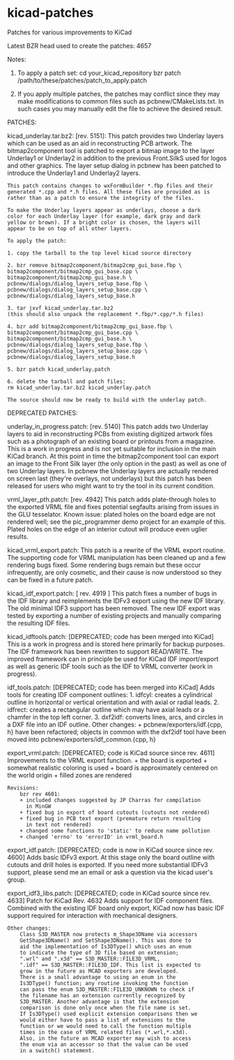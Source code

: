 kicad-patches
=============

Patches for various improvements to KiCad

Latest BZR head used to create the patches: 4657

Notes:

1. To apply a patch set:
    cd your_kicad_repository
    bzr patch /path/to/these/patches/patch_to_apply.patch

2. If you apply multiple patches, the patches may conflict
    since they may make modifications to common files such as
    pcbnew/CMakeLists.txt. In such cases you may manually edit
    the file to achieve the desired result.

PATCHES:

kicad_underlay.tar.bz2: [rev. 5151]:
    This patch provides two Underlay layers which can be used as an aid
    in reconstructing PCB artwork. The bitmap2component tool is patched
    to export a bitmap image to the layer Underlay1 or Underlay2 in
    addition to the previous Front.SilkS used for logos and other graphics.
    The layer setup dialog in pcbnew has been patched to introduce the
    Underlay1 and Underlay2 layers.

    This patch contains changes to wxFormBuilder *.fbp files and their
    generated *.cpp and *.h files. All these files are provided as is
    rather than as a patch to ensure the integrity of the files.

    To make the Underlay layers appear as underlays, choose a dark
    color for each Underlay layer (for example, dark gray and dark
    yellow or brown). If a bright color is chosen, the layers will
    appear to be on top of all other layers.

    To apply the patch:

    1. copy the tarball to the top level kicad source directory
    
    2. bzr remove bitmap2component/bitmap2cmp_gui_base.fbp \
    bitmap2component/bitmap2cmp_gui_base.cpp \
    bitmap2component/bitmap2cmp_gui_base.h \
    pcbnew/dialogs/dialog_layers_setup_base.fbp \
    pcbnew/dialogs/dialog_layers_setup_base.cpp \
    pcbnew/dialogs/dialog_layers_setup_base.h

    3. tar jxvf kicad_underlay.tar.bz2
    (this should also unpack the replacement *.fbp/*.cpp/*.h files)

    4. bzr add bitmap2component/bitmap2cmp_gui_base.fbp \
    bitmap2component/bitmap2cmp_gui_base.cpp \
    bitmap2component/bitmap2cmp_gui_base.h \
    pcbnew/dialogs/dialog_layers_setup_base.fbp \
    pcbnew/dialogs/dialog_layers_setup_base.cpp \
    pcbnew/dialogs/dialog_layers_setup_base.h

    5. bzr patch kicad_underlay.patch

    6. delete the tarball and patch files:
    rm kicad_underlay.tar.bz2 kicad_underlay.patch

    The source should now be ready to build with the underlay patch.


DEPRECATED PATCHES:

underlay_in_progress.patch: [rev. 5140]
    This patch adds two Underlay layers to aid in reconstructing
    PCBs from existing digitized artwork files such as a photograph
    of an existing board or printouts from a magazine. This is a
    work in progress and is not yet suitable for inclusion in the
    main KiCad branch. At this point in time the bitmap2component
    tool can export an image to the Front Silk layer (the only
    option in the past) as well as one of two Underlay layers.
    In pcbnew the Underlay layers are actually rendered on screen
    last (they're overlays, not underlays) but this patch has been
    released for users who might want to try the tool in its
    current condition.

vrml_layer_pth.patch: [rev. 4942]
    This patch adds plate-through holes to the exported VRML file
    and fixes potential segfaults arising from issues in the
    GLU tesselator. Known issue: plated holes on the board edge
    are not rendered well; see the pic_programmer demo project
    for an example of this. Plated holes on the edge of an
    interior cutout will produce even uglier results.

kicad_vrml_export.patch:
    This patch is a rewrite of the VRML export routine. The
    supporting code for VRML manipulation has been cleaned
    up and a few rendering bugs fixed. Some rendering bugs
    remain but these occur infrequently, are only cosmetic,
    and their cause is now understood so they can be fixed
    in a future patch.

kicad_idf_export.patch: [ rev. 4919 ]
    This patch fixes a number of bugs in the IDF library and
    reimplements the IDFv3 export using the new IDF library.
    The old minimal IDF3 support has been removed. The new
    IDF export was tested by exporting a number of existing
    projects and manually comparing the resulting IDF files.

kicad_idftools.patch: [DEPRECATED; code has been merged into KiCad]
    This is a work in progress and is stored here primarily
    for backup purposes.  The IDF framework has been rewritten
    to support READ/WRITE.  The improved framework can in principle
    be used for KiCad IDF import/export as well as generic IDF
    tools such as the IDF to VRML converter (work in progress).

idf_tools.patch: [DEPRECATED; code has been merged into KiCad]
    Adds tools for creating IDF component outlines:
        1. idfcyl: creates a cylindrical outline in horizontal or
            vertical orientation and with axial or radial leads.
        2. idfrect: creates a rectangular outline which may have
            axial leads or a chamfer in the top left corner.
        3. dxf2idf: converts lines, arcs, and circles in a DXF file
            into an IDF outline.
    Other changes:
        + pcbnew/exporters/idf.{cpp, h} have been refactored; objects
            in common with the dxf2idf tool have been moved into
            pcbnew/exporters/idf_common.{cpp, h}

export_vrml.patch: [DEPRECATED; code is KiCad source since rev. 4611]
    Improvements to the VRML export function.
    + the board is exported
    + somewhat realistic coloring is used
    + board is approximately centered on the world origin
    + filled zones are rendered

    Revisions:
        bzr rev 4601:
        + included changes suggested by JP Charras for compilation
          in MinGW
        + fixed bug in export of board cutouts (cutouts not rendered)
        + fixed bug in PCB text export (premature return resulting
          in text not rendered)
        + changed some functions to 'static' to reduce name pollution
        + changed 'errno' to 'errorID' in vrml_board.h

export_idf.patch: [DEPRECATED; code is now in KiCad source since rev. 4600]
    Adds basic IDFv3 export. At this stage only the board outline
    with cutouts and drill holes is exported. If you need more
    substantial IDFv3 support, please send me an email or
    ask a question via the kicad user's group.

export_idf3_libs.patch: [DEPRECATED; code in KiCad source since rev. 4633]
    Patch for KiCad Rev. 4632
    Adds support for IDF component files. Combined with the existing
    IDF board only export, KiCad now has basic IDF support required for
    interaction with mechanical designers.

    Other changes:
        Class S3D_MASTER now protects m_Shape3DName via accessors
        GetShape3DName() and SetShape3DName(). This was done to
        aid the implementation of Is3DType() which uses an enum
        to indicate the type of 3D file based on extension;
        ".wrl" and ".x3d" == S3D_MASTER::FILE3D_VRML,
        ".idf" == S3D_MASTER::FILE3D_IDF. This list is expected to
        grow in the future as MCAD exporters are developed.
        There is a small advantage to using an enum in the
        Is3DType() function; any routine invoking the function
        can pass the enum S3D_MASTER::FILE3D_UNKNOWN to check if
        the filename has an extension currently recognized by
        S3D_MASTER. Another advantage is that the extension
        comparison is done only once when the file name is set.
        If Is3DType() used explicit extension comparisons then we
        would either have to pass a list of extensions to the
        function or we would need to call the function multiple
        times in the case of VRML related files (*.wrl,*.x3d).
        Also, in the future an MCAD exporter may wish to access
        the enum via an accessor so that the value can be used
        in a switch() statement.
